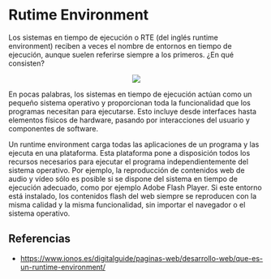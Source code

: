 # Rutime Environment

Los sistemas en tiempo de ejecución o RTE (del inglés runtime environment) reciben a veces el nombre de entornos en tiempo de ejecución, aunque suelen referirse siempre a los primeros. ¿En qué consisten?

<p align="center">
  <img src="https://github.com/dimasx010/knowledge/assets/105082657/f447e397-d709-4d47-ba80-718f2273cdbe">
</p>

En pocas palabras, los sistemas en tiempo de ejecución actúan como un pequeño sistema operativo y proporcionan toda la funcionalidad que los programas necesitan para ejecutarse. Esto incluye desde interfaces hasta elementos físicos de hardware, pasando por interacciones del usuario y componentes de software.

Un runtime environment carga todas las aplicaciones de un programa y las ejecuta en una plataforma. Esta plataforma pone a disposición todos los recursos necesarios para ejecutar el programa independientemente del sistema operativo. Por ejemplo, la reproducción de contenidos web de audio y vídeo sólo es posible si se dispone del sistema en tiempo de ejecución adecuado, como por ejemplo Adobe Flash Player. Si este entorno está instalado, los contenidos flash del web siempre se reproducen con la misma calidad y la misma funcionalidad, sin importar el navegador o el sistema operativo.

## Referencias
- https://www.ionos.es/digitalguide/paginas-web/desarrollo-web/que-es-un-runtime-environment/

